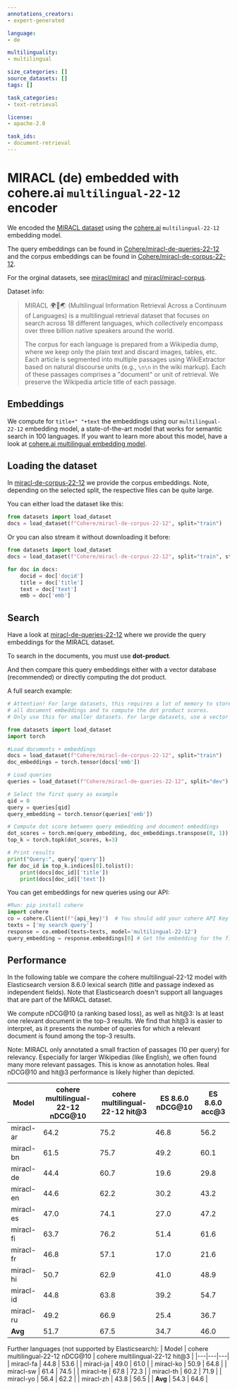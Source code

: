 ```yaml
---
annotations_creators:
- expert-generated

language:
- de

multilinguality:
- multilingual

size_categories: []
source_datasets: []
tags: []

task_categories:
- text-retrieval

license:
- apache-2.0

task_ids:
- document-retrieval
---
```


# MIRACL (de) embedded with cohere.ai `multilingual-22-12` encoder

We encoded the [MIRACL dataset](https://huggingface.co/miracl) using the [cohere.ai](https://txt.cohere.ai/multilingual/) `multilingual-22-12` embedding model.

The query embeddings can be found in [Cohere/miracl-de-queries-22-12](https://huggingface.co/datasets/Cohere/miracl-de-queries-22-12) and the corpus embeddings can be found in [Cohere/miracl-de-corpus-22-12](https://huggingface.co/datasets/Cohere/miracl-de-corpus-22-12).

For the orginal datasets, see [miracl/miracl](https://huggingface.co/datasets/miracl/miracl) and [miracl/miracl-corpus](https://huggingface.co/datasets/miracl/miracl-corpus).


Dataset info:
> MIRACL 🌍🙌🌏 (Multilingual Information Retrieval Across a Continuum of Languages) is a multilingual retrieval dataset that focuses on search across 18 different languages, which collectively encompass over three billion native speakers around the world.
>
> The corpus for each language is prepared from a Wikipedia dump, where we keep only the plain text and discard images, tables, etc. Each article is segmented into multiple passages using WikiExtractor based on natural discourse units (e.g., `\n\n` in the wiki markup). Each of these passages comprises a "document" or unit of retrieval. We preserve the Wikipedia article title of each passage.

## Embeddings
We compute for `title+" "+text` the embeddings using our `multilingual-22-12` embedding model, a state-of-the-art model that works for semantic search in 100 languages.  If you want to learn more about this model, have a look at [cohere.ai multilingual embedding model](https://txt.cohere.ai/multilingual/).


## Loading the dataset

In [miracl-de-corpus-22-12](https://huggingface.co/datasets/Cohere/miracl-de-corpus-22-12) we provide the corpus embeddings. Note, depending on the selected split, the respective files can be quite large.

You can either load the dataset like this:
```python
from datasets import load_dataset
docs = load_dataset(f"Cohere/miracl-de-corpus-22-12", split="train")
```

Or you can also stream it without downloading it before:
```python
from datasets import load_dataset
docs = load_dataset(f"Cohere/miracl-de-corpus-22-12", split="train", streaming=True)

for doc in docs:
	docid = doc['docid']
	title = doc['title']
	text = doc['text']
	emb = doc['emb']
```

## Search

Have a look at [miracl-de-queries-22-12](https://huggingface.co/datasets/Cohere/miracl-de-queries-22-12) where we provide the query embeddings for the MIRACL dataset.

To search in the documents, you must use **dot-product**. 


And then compare this query embeddings either with a vector database (recommended) or directly computing the dot product.

A full search example:
```python
# Attention! For large datasets, this requires a lot of memory to store
# all document embeddings and to compute the dot product scores.
# Only use this for smaller datasets. For large datasets, use a vector DB

from datasets import load_dataset
import torch

#Load documents + embeddings
docs = load_dataset(f"Cohere/miracl-de-corpus-22-12", split="train")
doc_embeddings = torch.tensor(docs['emb'])

# Load queries 
queries = load_dataset(f"Cohere/miracl-de-queries-22-12", split="dev")

# Select the first query as example
qid = 0
query = queries[qid]
query_embedding = torch.tensor(queries['emb'])

# Compute dot score between query embedding and document embeddings
dot_scores = torch.mm(query_embedding, doc_embeddings.transpose(0, 1))
top_k = torch.topk(dot_scores, k=3)

# Print results
print("Query:", query['query'])
for doc_id in top_k.indices[0].tolist():
    print(docs[doc_id]['title'])
    print(docs[doc_id]['text'])
```

You can get embeddings for new queries using our API:
```python
#Run: pip install cohere
import cohere
co = cohere.Client(f"{api_key}")  # You should add your cohere API Key here :))
texts = ['my search query']
response = co.embed(texts=texts, model='multilingual-22-12')
query_embedding = response.embeddings[0] # Get the embedding for the first text
```

## Performance

In the following table we compare the cohere multilingual-22-12 model with Elasticsearch version 8.6.0 lexical search (title and passage indexed as independent fields). Note that Elasticsearch doesn't support all languages that are part of the MIRACL dataset.


We compute nDCG@10 (a ranking based loss), as well as hit@3: Is at least one relevant document in the top-3 results. We find that hit@3 is easier to interpret, as it presents the number of queries for which a relevant document is found among the top-3 results.

Note: MIRACL only annotated a small fraction  of passages (10 per query) for relevancy. Especially for larger Wikipedias (like English), we often found many more relevant passages. This is know as annotation holes. Real nDCG@10 and hit@3 performance is likely higher than depicted.  


| Model | cohere multilingual-22-12 nDCG@10 | cohere multilingual-22-12 hit@3 | ES 8.6.0 nDCG@10 | ES 8.6.0 acc@3 |
|---|---|---|---|---|
| miracl-ar | 64.2 | 75.2 | 46.8 | 56.2 |
| miracl-bn | 61.5 | 75.7 | 49.2 | 60.1 |
| miracl-de | 44.4 | 60.7 | 19.6 | 29.8 |
| miracl-en | 44.6 | 62.2 | 30.2 | 43.2 |
| miracl-es | 47.0 | 74.1 | 27.0 | 47.2 |
| miracl-fi | 63.7 | 76.2 | 51.4 | 61.6 |
| miracl-fr | 46.8 | 57.1 | 17.0 | 21.6 |
| miracl-hi | 50.7 | 62.9 | 41.0 | 48.9 |
| miracl-id | 44.8 | 63.8 | 39.2 | 54.7 |
| miracl-ru | 49.2 | 66.9 | 25.4 | 36.7 |
| **Avg** | 51.7 | 67.5 | 34.7 | 46.0 |

Further languages (not supported by Elasticsearch):
| Model | cohere multilingual-22-12 nDCG@10 | cohere multilingual-22-12 hit@3 |
|---|---|---|
| miracl-fa | 44.8 | 53.6 |
| miracl-ja | 49.0 | 61.0 |
| miracl-ko | 50.9 | 64.8 |
| miracl-sw | 61.4 | 74.5 |
| miracl-te | 67.8 | 72.3 |
| miracl-th | 60.2 | 71.9 |
| miracl-yo | 56.4 | 62.2 |
| miracl-zh | 43.8 | 56.5 |
| **Avg** | 54.3 | 64.6 |

